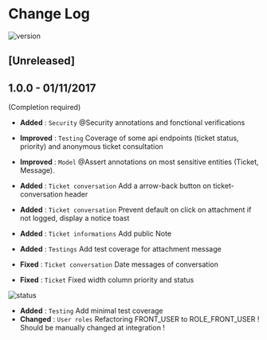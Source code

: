 # Change Log


![version](https://img.shields.io/badge/current-1.0.0-blue.svg)

## [Unreleased]

## 1.0.0 - 01/11/2017

(Completion required)

- __Added__ : `Security` @Security annotations and fonctional verifications
- __Improved__ : `Testing` Coverage of some api endpoints (ticket status, priority) and anonymous ticket consultation
- __Improved__ : `Model` @Assert annotations on most sensitive entities (Ticket, Message).
- __Added__ : `Ticket conversation` Add a arrow-back button on ticket-conversation header
- __Added__ : `Ticket conversation` Prevent default on click on attachment if not logged, display a notice toast
- __Added__ : `Ticket informations` Add public Note
- __Added__ : `Testings` Add test coverage for attachment message


- __Fixed__ : `Ticket conversation` Date messages of conversation
- __Fixed__ : `Ticket` Fixed width column priority and status

![status](https://img.shields.io/badge/✔️-up--to--date-brightgreen.svg)

- __Added__ : `Testing` Add minimal test coverage
- __Changed__ : `User roles` Refactoring FRONT_USER to ROLE_FRONT_USER ! Should be manually changed at integration !
